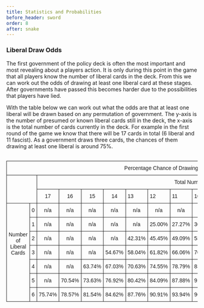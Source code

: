 ```yaml
---
title: Statistics and Probabilities
before_header: sword
order: 8
after: snake
---
```

### Liberal Draw Odds
The first government of the policy deck is often the most important and most revealing about a players action. It is only during this point in the game that all players know the number of liberal cards in the deck. From this we can work out the odds of drawing at least one liberal card at these stages. After governments have passed this becomes harder due to the possibilities that players have lied. 

With the table below we can work out what the odds are that at least one liberal will be drawn based on any permutation of government. The y-axis is the number of presumed or known liberal cards still in the deck, the x-axis is the total number of cards currently in the deck. For example in the first round of the game we know that there will be 17 cards in total (6 liberal and 11 fascist). As a government draws three cards, the chances of them drawing at least one liberal is around 75%. 

<style type="text/css">
.tg  {border-collapse:collapse;border-spacing:0;}
.tg td{font-family:Arial, sans-serif;font-size:14px;padding:10px 5px;border-style:solid;border-width:1px;overflow:hidden;word-break:normal;}
.tg th{font-family:Arial, sans-serif;font-size:14px;font-weight:normal;padding:10px 5px;border-style:solid;border-width:1px;overflow:hidden;word-break:normal;}
.tg .tg-baqh{text-align:center;vertical-align:top}
.tg .tg-yw4l{vertical-align:top}
.search-table-outer { overflow-x: auto; }
</style>
<div class="search-table-outer wrapper">
<table class="tg">
  <tr>
    <th class="tg-baqh" colspan="17">Percentage Chance of Drawing at Least One Liberal</th>
  </tr>
  <tr>
    <td class="tg-yw4l" colspan="2" rowspan="2"></td>
    <td class="tg-baqh" colspan="15">Total Number of Cards</td>
  </tr>
  <tr>
    <td class="tg-baqh">17</td>
    <td class="tg-baqh">16</td>
    <td class="tg-baqh">15</td>
    <td class="tg-baqh">14</td>
    <td class="tg-yw4l">13</td>
    <td class="tg-yw4l">12</td>
    <td class="tg-yw4l">11</td>
    <td class="tg-yw4l">10</td>
    <td class="tg-yw4l">9</td>
    <td class="tg-yw4l">8</td>
    <td class="tg-yw4l">7</td>
    <td class="tg-yw4l">6</td>
    <td class="tg-yw4l">5</td>
    <td class="tg-yw4l">4</td>
    <td class="tg-yw4l">3</td>
  </tr>
  <tr>
    <td class="tg-baqh" rowspan="7"><br><br><br><br>Number<br>of <br>Liberal<br>Cards<br><br></td>
    <td class="tg-baqh">0</td>
    <td class="tg-baqh">n/a</td>
    <td class="tg-baqh">n/a</td>
    <td class="tg-baqh">n/a</td>
    <td class="tg-baqh">n/a</td>
    <td class="tg-baqh">n/a</td>
    <td class="tg-baqh">n/a</td>
    <td class="tg-baqh">n/a</td>
    <td class="tg-baqh">n/a</td>
    <td class="tg-baqh">n/a</td>
    <td class="tg-baqh">n/a</td>
    <td class="tg-baqh">n/a</td>
    <td class="tg-baqh">n/a</td>
    <td class="tg-baqh">n/a</td>
    <td class="tg-baqh">n/a</td>
    <td class="tg-yw4l">n/a</td>
  </tr>
  <tr>
    <td class="tg-baqh">1</td>
    <td class="tg-baqh">n/a</td>
    <td class="tg-baqh">n/a</td>
    <td class="tg-baqh">n/a</td>
    <td class="tg-baqh">n/a</td>
    <td class="tg-baqh">n/a</td>
    <td class="tg-baqh">25.00%</td>
    <td class="tg-baqh">27.27%</td>
    <td class="tg-baqh">30.00%</td>
    <td class="tg-baqh">33.33%</td>
    <td class="tg-baqh">37.50%</td>
    <td class="tg-baqh">42.86%</td>
    <td class="tg-baqh">50.00%</td>
    <td class="tg-baqh">60.00%</td>
    <td class="tg-baqh">75.00%</td>
    <td class="tg-yw4l">100%</td>
  </tr>
  <tr>
    <td class="tg-baqh">2</td>
    <td class="tg-baqh">n/a</td>
    <td class="tg-baqh">n/a</td>
    <td class="tg-baqh">n/a</td>
    <td class="tg-baqh">n/a</td>
    <td class="tg-baqh">42.31%</td>
    <td class="tg-baqh">45.45%</td>
    <td class="tg-baqh">49.09%</td>
    <td class="tg-baqh">53.33%</td>
    <td class="tg-baqh">58.33%</td>
    <td class="tg-baqh">64.29%</td>
    <td class="tg-baqh">71.43%</td>
    <td class="tg-baqh">80.00%</td>
    <td class="tg-baqh">90.00%</td>
    <td class="tg-baqh">100.0%</td>
    <td class="tg-yw4l">100%</td>
  </tr>
  <tr>
    <td class="tg-yw4l">3</td>
    <td class="tg-baqh">n/a</td>
    <td class="tg-baqh">n/a</td>
    <td class="tg-baqh">n/a</td>
    <td class="tg-baqh">54.67%</td>
    <td class="tg-baqh">58.04%</td>
    <td class="tg-baqh">61.82%</td>
    <td class="tg-baqh">66.06%</td>
    <td class="tg-baqh">70.83%</td>
    <td class="tg-baqh">76.19%</td>
    <td class="tg-baqh">82.14%</td>
    <td class="tg-baqh">88.57%</td>
    <td class="tg-baqh">95.00%</td>
    <td class="tg-baqh">100.0%</td>
    <td class="tg-baqh">100.0%</td>
    <td class="tg-yw4l">100%</td>
  </tr>
  <tr>
    <td class="tg-yw4l">4</td>
    <td class="tg-baqh">n/a</td>
    <td class="tg-baqh">n/a</td>
    <td class="tg-baqh">63.74%</td>
    <td class="tg-baqh">67.03%</td>
    <td class="tg-baqh">70.63%</td>
    <td class="tg-baqh">74.55%</td>
    <td class="tg-baqh">78.79%</td>
    <td class="tg-baqh">83.33%</td>
    <td class="tg-baqh">88.10%</td>
    <td class="tg-baqh">92.86%</td>
    <td class="tg-baqh">97.14%</td>
    <td class="tg-baqh">100.0%</td>
    <td class="tg-baqh">100.0%</td>
    <td class="tg-baqh">100.0%</td>
    <td class="tg-yw4l">n/a</td>
  </tr>
  <tr>
    <td class="tg-yw4l">5</td>
    <td class="tg-baqh">n/a</td>
    <td class="tg-baqh">70.54%</td>
    <td class="tg-baqh">73.63%</td>
    <td class="tg-baqh">76.92%</td>
    <td class="tg-baqh">80.42%</td>
    <td class="tg-baqh">84.09%</td>
    <td class="tg-baqh">87.88%</td>
    <td class="tg-baqh">91.67%</td>
    <td class="tg-baqh">95.24%</td>
    <td class="tg-baqh">98.21%</td>
    <td class="tg-baqh">100.0%</td>
    <td class="tg-baqh">100.0%</td>
    <td class="tg-baqh">100.0%</td>
    <td class="tg-baqh">n/a</td>
    <td class="tg-yw4l">n/a</td>
  </tr>
  <tr>
    <td class="tg-yw4l">6</td>
    <td class="tg-baqh">75.74%</td>
    <td class="tg-baqh">78.57%</td>
    <td class="tg-baqh">81.54%</td>
    <td class="tg-baqh">84.62%</td>
    <td class="tg-baqh">87.76%</td>
    <td class="tg-baqh">90.91%</td>
    <td class="tg-baqh">93.94%</td>
    <td class="tg-baqh">96.67%</td>
    <td class="tg-baqh">98.81%</td>
    <td class="tg-baqh">100.0%</td>
    <td class="tg-baqh">100.0%</td>
    <td class="tg-baqh">100.0%</td>
    <td class="tg-baqh">n/a</td>
    <td class="tg-baqh">n/a</td>
    <td class="tg-yw4l">n/a</td>
  </tr>
</table>
</div>
